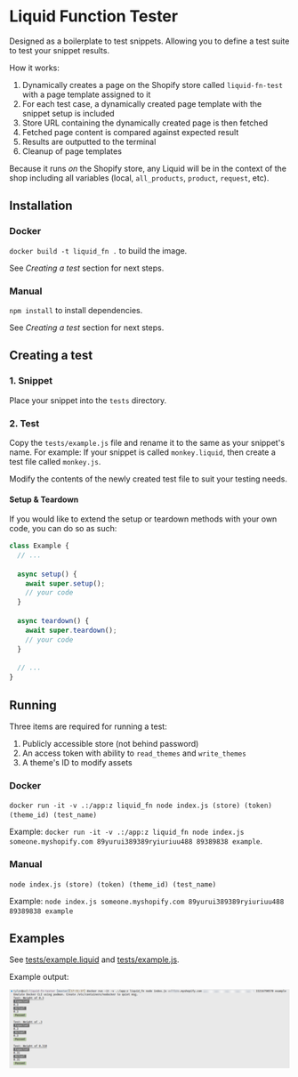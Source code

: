 # Liquid Function Tester

Designed as a boilerplate to test snippets. Allowing you to define a test suite to test your snippet results.

How it works:

1. Dynamically creates a page on the Shopify store called `liquid-fn-test` with a page template assigned to it
2. For each test case, a dynamically created page template with the snippet setup is included
3. Store URL containing the dynamically created page is then fetched
4. Fetched page content is compared against expected result
5. Results are outputted to the terminal
6. Cleanup of page templates

Because it runs _on_ the Shopify store, any Liquid will be in the context of the shop including all variables (local, `all_products`, `product`, `request`, etc).

## Installation

### Docker

`docker build -t liquid_fn .` to build the image.

See _Creating a test_ section for next steps.

### Manual

`npm install` to install dependencies.

See _Creating a test_ section for next steps.

## Creating a test

### 1. Snippet

Place your snippet into the `tests` directory.

### 2. Test

Copy the `tests/example.js` file and rename it to the same as your snippet's name. For example: If your snippet is called `monkey.liquid`, then create a test file called `monkey.js`.

Modify the contents of the newly created test file to suit your testing needs.

#### Setup & Teardown

If you would like to extend the setup or teardown methods with your own code, you can do so as such:

```js
class Example {
  // ...

  async setup() {
    await super.setup();
    // your code
  }

  async teardown() {
    await super.teardown();
    // your code
  }

  // ...
}
```

## Running

Three items are required for running a test:

1. Publicly accessible store (not behind password)
2. An access token with ability to `read_themes` and `write_themes`
3. A theme's ID to modify assets

### Docker

`docker run -it -v .:/app:z liquid_fn node index.js (store) (token) (theme_id) (test_name)`

Example: `docker run -it -v .:/app:z liquid_fn node index.js someone.myshopify.com 89yurui389389ryiuriuu488 89389838 example`.

### Manual

`node index.js (store) (token) (theme_id) (test_name)`

Example: `node index.js someone.myshopify.com 89yurui389389ryiuriuu488 89389838 example`

## Examples

See [tests/example.liquid](./tests/example.liquid) and [tests/example.js](./tests/example.js).

Example output:

![Output](./example.png)
